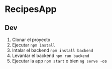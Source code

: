 # RecipesApp

## Dev
1. Clonar el proyecto
2. Ejecutar ```npm install```
3. Intalar el backend ```npm install backend```
4. Levantar el backend ```npm run backend```
5. Ejecutar la app ```npm start``` o bien ```ng serve -o```s
